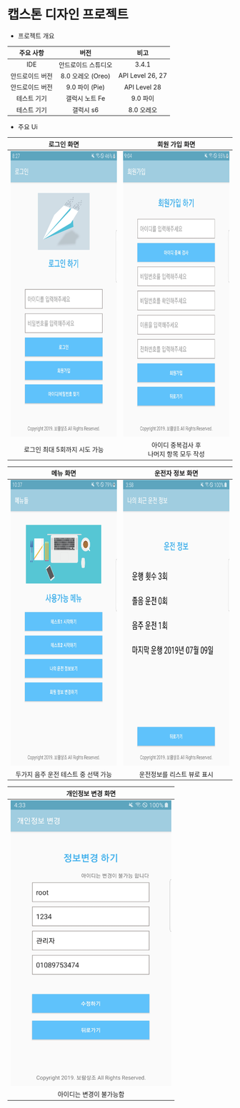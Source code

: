# 캡스톤 디자인 프로젝트

* 프로젝트 개요

| 주요 사항 | 버전 | 비고 |
|:--------:|:--------:|:--------:|
| IDE | 안드로이드 스튜디오 | 3.4.1 |
| 안드로이드 버전 | 8.0 오레오 (Oreo) | API Level 26, 27 |
| 안드로이드 버전 | 9.0 파이 (Pie) | API Level 28 |
| 테스트 기기 | 갤럭시 노트 Fe | 9.0 파이 |
| 테스트 기기 | 갤럭시 s6 | 8.0 오레오 |

* 주요 Ui

| 로그인 화면 | 회원 가입 화면 |
| :--------: | :--------: |
|<img src="/result_images/login_page.jpg" width="360" height="640">|<img src="/result_images/register_page.jpg" width="360" height="640">|
| 로그인 최대 5회까지 시도 가능 | 아이디 중복검사 후<br> 나머지 항목 모두 작성 |

| 메뉴 화면 | 운전자 정보 화면 |
| :--------: | :--------: |
| <img src="/result_images/menu_page.jpg" width="360" height="640"> | <img src="/result_images/drive_info_page.jpg" width="360" height="640"> |
| 두가지 음주 운전 테스트 중 선택 가능 | 운전정보를 리스트 뷰로 표시 |

| 개인정보 변경 화면 | 
| :--------: |
| <img src="/result_images/modify_page.jpg" width="360" height="640"> |
| 아이디는 변경이 불가능함 |
